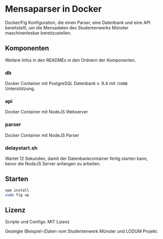 # Mensaparser in Docker

Docker/Fig Konfiguration, die einen Parser, eine Datenbank und eine API bereitstellt, um die Mensadaten des Studentenwerks Münster maschinenlesbar bereitzustellen.

## Komponenten

Weitere Infos in den READMEs in den Ordnern der Komponenten.

### db

Docker Container mit PostgreSQL Datenbank v. 9.4 mit `JSONB` Unterstützung.

### api

Docker Container mit NodeJS Webserver

### parser

Docker Container mit NodeJS Parser

### delaystart.sh

Wartet 12 Sekunden, damit der Datenbankcontainer fertig starten kann, bevor die NodeJS Server anfangen zu arbeiten.

## Starten

```bash
npm install
sudo fig up
```

## Lizenz

Scripte und Configs: MIT Lizenz

Gezeigte (Beispiel-)Daten vom Studentenwerk Münster und LODUM Projekt.